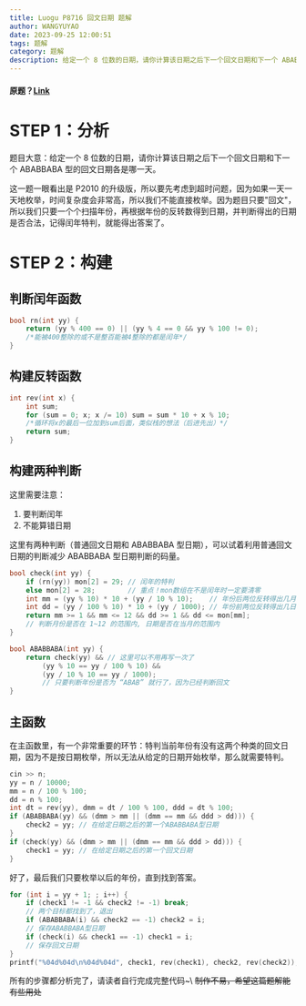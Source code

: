 ```yaml
---
title: Luogu P8716 回文日期 题解
author: WANGYUYAO
date: 2023-09-25 12:00:51
tags: 题解
category: 题解
description: 给定一个 8 位数的日期，请你计算该日期之后下一个回文日期和下一个 ABABBABA 型的回文日期各是哪一天。
---
```


#### 原题？[Link](https://www.luogu.com.cn/problem/P8716)

# STEP 1：分析

题目大意：给定一个 8 位数的日期，请你计算该日期之后下一个回文日期和下一个 ABABBABA 型的回文日期各是哪一天。

这一题一眼看出是 P2010 的升级版，所以要先考虑到超时问题，因为如果一天一天地枚举，时间复杂度会非常高，所以我们不能直接枚举。因为题目只要"回文"，所以我们只要一个个扫描年份，再根据年份的反转数得到日期，并判断得出的日期是否合法，记得闰年特判，就能得出答案了。

# STEP 2：构建
## 判断闰年函数
``` cpp
bool rn(int yy) {
	return (yy % 400 == 0) || (yy % 4 == 0 && yy % 100 != 0);
	/*能被400整除的或不是整百能被4整除的都是闰年*/
}
```

## 构建反转函数
``` cpp
int rev(int x) {
	int sum;
	for (sum = 0; x; x /= 10) sum = sum * 10 + x % 10;
	/*循环将x的最后一位加到sum后面，类似栈的想法（后进先出）*/
	return sum;
}
```
## 构建两种判断
这里需要注意：
1. 要判断闰年
2. 不能算错日期

这里有两种判断（普通回文日期和 ABABBABA 型日期），可以试着利用普通回文日期的判断减少 ABABBABA 型日期判断的码量。
``` cpp
bool check(int yy) {
	if (rn(yy)) mon[2] = 29; // 闰年的特判
	else mon[2] = 28;        // 重点！mon数组在不是闰年时一定要清零
	int mm = (yy % 10) * 10 + (yy / 10 % 10);    // 年份后两位反转得出几月
	int dd = (yy / 100 % 10) * 10 + (yy / 1000); // 年份前两位反转得出几日
	return mm >= 1 && mm <= 12 && dd >= 1 && dd <= mon[mm]; 
	// 判断月份是否在 1~12 的范围内, 日期是否在当月的范围内
}
```
``` cpp
bool ABABBABA(int yy) {
	return check(yy) && // 这里可以不用再写一次了
		(yy % 10 == yy / 100 % 10) && 
		(yy / 10 % 10 == yy / 1000); 
		// 只要判断年份是否为 “ABAB” 就行了，因为已经判断回文
}
```
## 主函数
在主函数里，有一个非常重要的环节：特判当前年份有没有这两个种类的回文日期，因为不是按日期枚举，所以无法从给定的日期开始枚举，那么就需要特判。
``` cpp
cin >> n;
yy = n / 10000;
mm = n / 100 % 100;
dd = n % 100;
int dt = rev(yy), dmm = dt / 100 % 100, ddd = dt % 100;
if (ABABBABA(yy) && (dmm > mm || (dmm == mm && ddd > dd))) {
	check2 = yy; // 在给定日期之后的第一个ABABBABA型日期
}
if (check(yy) && (dmm > mm || (dmm == mm && ddd > dd))) {
	check1 = yy; // 在给定日期之后的第一个回文日期
}
```
好了，最后我们只要枚举以后的年份，直到找到答案。
``` cpp
for (int i = yy + 1; ; i++) {
	if (check1 != -1 && check2 != -1) break;
    // 两个目标都找到了，退出
	if (ABABBABA(i) && check2 == -1) check2 = i;
    // 保存ABABBABA型日期
	if (check(i) && check1 == -1) check1 = i;
    // 保存回文日期
}
printf("%04d%04d\n%04d%04d", check1, rev(check1), check2, rev(check2));
```
所有的步骤都分析完了，请读者自行完成完整代码~\ ~~制作不易，希望这篇题解能有些用处~~
